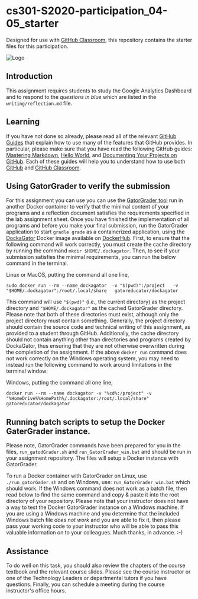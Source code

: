 
# cs301-S2020-participation_04-05_starter

Designed for use with [GitHub Classroom](https://classroom.github.com/), this repository contains the starter files for this participation.

![Logo](writing/graphics/logo.jpg)

## Introduction

This assignment requires students to study the Google Analytics Dashboard and to respond to the _questions in blue_ which are listed in the `writing/reflection.md` file.  


## Learning

If you have not done so already, please read all of the relevant [GitHub Guides](https://guides.github.com/) that explain how to use many of the features that GitHub provides. In particular, please make sure that you have read the following GitHub guides: [Mastering Markdown](https://guides.github.com/features/mastering-markdown/), [Hello World](https://guides.github.com/activities/hello-world/), and [Documenting Your Projects on GitHub](https://guides.github.com/features/wikis/). Each of these guides will help you to understand how to use both [GitHub](http://github.com) and [GitHub Classroom](https://classroom.github.com/).

## Using GatorGrader to verify the submission

For this assignment you can use you can use the [GatorGrader
tool](https://github.com/GatorEducator/gatorgrader) run in another Docker container to verify that the minimal content of your programs and a reflection document satisfies the requirements specified in the lab assignment sheet. Once you have finished the implementation of all programs and before you make your final submission, run the GatorGrader application to start `gradle grade` as a containerized application, using the [DockaGator](https://github.com/GatorEducator/dockagator) Docker image available on
[DockerHub](https://cloud.docker.com/u/gatoreducator/repository/docker/gatoreducator/dockagator).
First, to ensure that the following command will work correctly, you must create the cache directory by running the command `mkdir $HOME/.dockagator`. Then, to see if your submission satisfies the minimal requirements, you can run the below command in the terminal.

Linux or MacOS, putting the command all one line,

```
sudo docker run --rm --name dockagator  -v "$(pwd)":/project   -v "$HOME/.dockagator":/root/.local/share   gatoreducator/dockagator
```

This command will use `"$(pwd)"` (i.e., the current directory) as the project directory and `"$HOME/.dockagator"` as the cached GatorGrader directory. Please note that both of these directories must exist, although only the project directory must contain something. Generally, the project directory should contain the source code and technical writing of this assignment, as provided to a student through GitHub. Additionally, the cache directory should not contain anything other than directories and programs created by DockaGator, thus ensuring that they are not otherwise overwritten during the completion of the assignment.  If the above `docker run` command does not work correctly on the Windows operating system, you may need to instead run the following command to work around limitations in the terminal window:

Windows, putting the command all one line,

```
docker run --rm --name dockagator -v "%cd%:/project" -v "%HomeDrive%%HomePath%/.dockagator:/root/.local/share" gatoreducator/dockagator
```

## Running batch scripts to setup the Docker GaterGrader instance.

Please note, GatorGrader commands have been prepared for you in the files, `run_gatodGrader.sh` and `run_GatorGrader_win.bat` and should be run in your assignment repository. The files will setup  a Docker instance with GatorGrader.

To run a Docker container with GatorGrader on Linux, use ```./run_gatorGader.sh``` and on Windows, use: ```run_GatorGrader_win.bat``` which should work. If the Windows command does not work as a batch file, then read below to find the same command and copy & paste it into the root directory of your repository. Please note that your instructor does not have a way to test the Docker GatorGrader instance on a Windows machine. If you are using a Windows machine and you determine that the included Windows batch file *does not work* and you are able to fix it, then please pass your working code to your instructor who will be able to pass this valuable information on to your colleagues. Much thanks, in advance. :-)

## Assistance
To do well on this task, you should also review the chapters of the course textbook and the relevant course slides. Please see the course instructor or one of the Technology Leaders or departmental tutors if you have questions. Finally, you can schedule a meeting during the course instructor's office hours.
